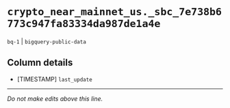 # `crypto_near_mainnet_us._sbc_7e738b6773c947fa83334da987de1a4e`
`bq-1` | `bigquery-public-data`

## Column details
* [TIMESTAMP] `last_update`

-------------------------------------------------------------------------------
*Do not make edits above this line.*
